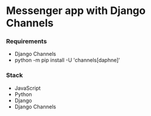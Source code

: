 # Messenger app with Django Channels

### Requirements

- Django Channels
- python -m pip install -U 'channels[daphne]'

### Stack

- JavaScript
- Python
- Django
- Django Channels
